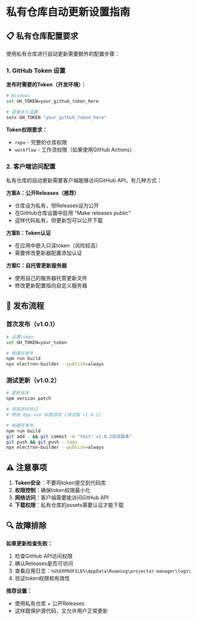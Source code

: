 # 私有仓库自动更新设置指南

## 📋 私有仓库配置要求

使用私有仓库进行自动更新需要额外的配置步骤：

### 1. GitHub Token 设置

**发布时需要的Token（开发环境）：**
```bash
# Windows
set GH_TOKEN=your_github_token_here

# 或者永久设置
setx GH_TOKEN "your_github_token_here"
```

**Token权限要求：**
- `repo` - 完整的仓库权限
- `workflow` - 工作流权限（如果使用GitHub Actions）

### 2. 客户端访问配置

私有仓库的自动更新需要客户端能够访问GitHub API。有几种方式：

**方案A：公开Releases（推荐）**
- 仓库设为私有，但Releases设为公开
- 在GitHub仓库设置中启用 "Make releases public"
- 这样代码私有，但更新包可以公开下载

**方案B：Token认证**
- 在应用中嵌入只读token（风险较高）
- 需要修改更新器配置添加认证

**方案C：自托管更新服务器**
- 使用自己的服务器托管更新文件
- 修改更新配置指向自定义服务器

## 🚀 发布流程

### 首次发布（v1.0.1）
```bash
# 设置token
set GH_TOKEN=your_token

# 构建并发布
npm run build
npx electron-builder --publish=always
```

### 测试更新（v1.0.2）
```bash
# 更新版本
npm version patch

# 添加测试标记
# 修改 App.vue 标题添加 [测试版 v1.0.2]

# 构建并发布
npm run build
git add . && git commit -m "test: v1.0.2测试版本"
git push && git push --tags
npx electron-builder --publish=always
```

## ⚠️ 注意事项

1. **Token安全**：不要将token提交到代码库
2. **权限控制**：确保token权限最小化
3. **网络访问**：客户端需要能访问GitHub API
4. **下载权限**：私有仓库的assets需要认证才能下载

## 🔍 故障排除

**如果更新检查失败：**
1. 检查GitHub API访问权限
2. 确认Releases是否可访问
3. 查看应用日志：`%USERPROFILE%\AppData\Roaming\projector-manager\logs\`
4. 验证token权限和有效性

**推荐设置：**
- 使用私有仓库 + 公开Releases
- 这样既保护源代码，又允许用户正常更新